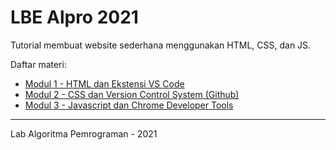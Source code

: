 ﻿# LBE Alpro 2021
Tutorial membuat website sederhana menggunakan HTML, CSS, dan JS.

Daftar materi:
* [Modul 1 - HTML dan Ekstensi VS Code](https://github.com/wiliamhw/LBE-Alpro-2021/wiki/HTML)
* [Modul 2 - CSS dan Version Control System (Github)](https://github.com/wiliamhw/LBE-Alpro-2021/wiki/CSS)
* [Modul 3 - Javascript dan Chrome Developer Tools](#)

***
Lab Algoritma Pemrograman - 2021

